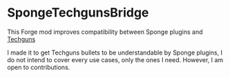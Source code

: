 # SpongeTechgunsBridge

This Forge mod improves compatibility between Sponge plugins and [Techguns](https://github.com/pWn3d1337/Techguns2)

I made it to get Techguns bullets to be understandable by Sponge plugins, I do not intend to cover every use cases, only the ones I need.
However, I am open to contributions.
